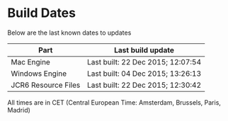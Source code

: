 # Build Dates

Below are the last known dates to updates

Part | Last build update
-----|-----
Mac Engine | Last built: 22 Dec 2015; 12:07:54
Windows Engine | Last built: 04 Dec 2015; 13:26:13
JCR6 Resource Files | Last built: 22 Dec 2015; 12:30:42
All times are in CET (Central European Time: Amsterdam, Brussels, Paris, Madrid)



